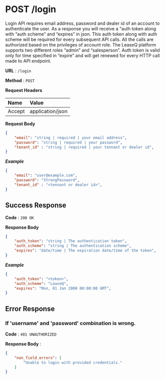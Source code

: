 # POST /login

Login API requires email address, password and dealer id of an account to authenticate the user. As a response you will receive a “auth token along with “auth scheme” and “expires” in json.  This auth token along with auth scheme will be required for every subsequent API calls.  All the calls are authorized based on the privileges of account role. The LeaseQ platform supports two different roles “admin” and “salesperson”.  Auth token is valid only for time specified in “expire” and will get renewed for every HTTP call made to API endpoint.

**URL** : `/login`

**Method** : `POST`

**Request Headers**

| Name | Value |
|:-----|:------|
|Accept|application/json|

**Request Body**

```json
{ 
    "email": "string | required | your email address", 
    "password": "string | required | your password",   
    "tenant_id" : "string | required | your tennant or dealer id",
} 
```

***Example***

```json
{ 
    "email": "user@example.com", 
    "password": "StrongPassword",   
    "tenant_id" : "<tennant or dealer id>",
} 
```

## Success Response

**Code** : `200 OK`

**Response Body**

```json
{	  
    "auth_token": "string | The authentication token",
    "auth_scheme": "string | The authentication scheme",
    "expires": "date/time | The expiration date/time of the token",
}
```

***Example***
```json
{	  
    "auth_token": "<token>",
    "auth_scheme": "LeaseQ",
    "expires": "Mon, 01 Jan 2000 00:00:00 GMT",
}
```

## Error Response

### If 'username' and 'password' combination is wrong.

**Code** : `401 UNAUTHORIZED`

**Response Body** :

```json
{
    "non_field_errors": [
        "Unable to login with provided credentials."
    ]
}
```